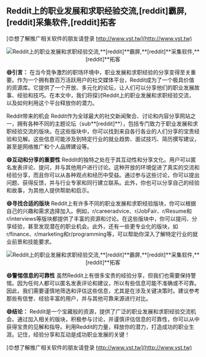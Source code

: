 ## **Reddit上的职业发展和求职经验交流,**[reddit]**霸屏,**[reddit]**采集软件,**[reddit]**拓客**

[😍想了解推广相关软件的朋友请登录 http://www.vst.tw](http://www.vst.tw)

 <center><img src="https://vst.tw/MP4/tuiguang/png/8.png" alt="Reddit上的职业发展和求职经验交流,**[reddit]**霸屏,**[reddit]**采集软件,**[reddit]**拓客"></center>

**😄引言：**
在当今竞争激烈的职场环境中，职业发展和求职经验的分享变得至关重要。作为一个拥有数百万活跃用户的社交媒体平台，Reddit成为了一个极具价值的资源库。它提供了一个开放、多元化的论坛，让人们可以分享他们的职业发展故事、经验和技巧。在本文中，我们将探讨Reddit上的职业发展和求职经验交流，以及如何利用这个平台释放你的潜力。

Reddit带来的机会
Reddit作为全球最大的社交新闻聚合、讨论和内容分享网站之一，拥有各种不同的主题论坛（sub**[reddit]**），包括专门致力于职业发展和求职经验交流的版块。在这些版块中，你可以找到来自各行各业的人们分享的宝贵经验和见解。这些信息可能涉及到特定行业的就业趋势、面试技巧、简历撰写建议，甚至是网络推广和个人品牌建设等。

**😄互动和分享的重要性**
Reddit的独特之处在于其互动性和分享文化。用户可以匿名发表评论、提问，并与其他用户进行讨论。这种开放的环境促进了真实的交流和经验分享，而且你可以从各种观点和经历中受益。通过参与这些讨论，你可以提出问题、获得反馈，并与行业专家和同行建立联系。此外，你也可以分享自己的经验和故事，为其他人提供帮助和启示。

**😄寻找合适的版块**
Reddit上有许多不同的职业发展和求职经验版块，你可以根据自己的兴趣和需求选择加入。例如，r/careeradvice、r/JobFair、r/Resume和r/interviews等版块都提供了丰富的资源和讨论。在这些版块中，你可以提问、分享经验，甚至发现潜在的职业机会。此外，还有一些更专业化的版块，如r/finance、r/marketing和r/programming等，可以帮助你深入了解特定行业的就业前景和技能要求。

 <center><img src="https://vst.tw/MP4/tuiguang/png/5.png" alt="Reddit上的职业发展和求职经验交流,**[reddit]**霸屏,**[reddit]**采集软件,**[reddit]**拓客"></center>

**😄警惕信息的可靠性**
虽然Reddit上有很多宝贵的经验分享，但我们也需要保持警惕。因为任何人都可以匿名发表评论和建议，所以有些信息可能不准确或不可靠。因此，我们需要谨慎地筛选和评估这些信息，尤其是在涉及关键决策时。建议参考那些有信誉、经验丰富的用户，并与其他可靠来源进行对比。

**😄结论：**
Reddit是一个宝藏般的资源，提供了广泛的职业发展和求职经验交流机会。通过加入相关的版块，积极参与讨论，并谨慎评估信息的可靠性，你可以从中获得宝贵的见解和指导。利用Reddit的力量，释放你的潜力，打造成功的职业生涯。记住，经验分享和互动是成功职业发展的关键！

[😍想了解推广相关软件的朋友请登录 http://www.vst.tw](http://www.vst.tw)



